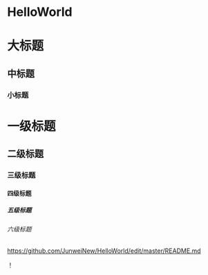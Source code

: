 # HelloWorld


大标题
===================================

中标题
-----------------------------------

### 小标题

# 一级标题  
## 二级标题  
### 三级标题  
#### 四级标题  
##### 五级标题  
###### 六级标题

https://github.com/JunweiNew/HelloWorld/edit/master/README.md



！
